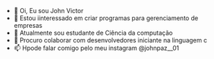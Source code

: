 - 👋 Oi, Eu sou John Victor
- 👀 Estou iinteressado em criar programas para gerenciamento de empresas
- 🌱 Atualmente sou estudante de Ciência da computação
- 💞️ Procuro colaborar com desenvolvedores iniciante na linguagem c
- 📫 Hpode falar comigo pelo meu instagram @johnpaz__01

<!---
johnpaz01/johnpaz01 is a ✨ special ✨ repository because its `README.md` (this file) appears on your GitHub profile.
You can click the Preview link to take a look at your changes.
--->
